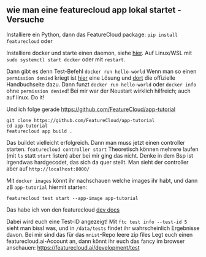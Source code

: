 
## wie man eine featurecloud app lokal startet - Versuche

Installiere ein Python, dann das FeatureCloud package:
`pip install featurecloud`
oder


Installiere docker und starte einen daemon, siehe [hier](https://docs.docker.com/config/daemon/start/). Auf Linux/WSL mit
`sudo systemctl start docker`
oder mit `restart`.

Dann gibt es denn Test-Befehl
`docker run hello-world`
Wenn man so einen `permission denied` kriegt ist [hier](https://stackoverflow.com/questions/48957195/how-to-fix-docker-got-permission-denied-issue) eine Lösung und [dort](https://docs.docker.com/engine/install/linux-postinstall/#manage-docker-as-a-non-root-user) die offizielle Handbuchseite dazu.
Dann funzt `docker run hello-world` oder `docker info` ohne `permission denied`! Bei mir war der Neustart wirklich hilfreich; auch auf linux. Do it!

Und ich folge gerade https://github.com/FeatureCloud/app-tutorial
```
git clone https://github.com/FeatureCloud/app-tutorial
cd app-tutorial
featurecloud app build .
```
Das buildet vielleicht erfolgreich. Dann man muss jetzt einen controller starten.
`featurecloud controller start`
Theoretisch können mehrere laufen (mit `ls` statt `start` listen) aber bei mir ging das nicht. Denke in dem Bsp ist irgendwas hardgecodet, das sich da quer stellt. Man sieht der controller aber auf `http://localhost:8000/`

Mit `docker images` könnt ihr nachschauen welche images ihr habt, und dann zB `app-tutorial` hiermit starten:

`featurecloud test start --app-image app-tutorial`

Das habe ich von den featurecloud [dev docs](https://featurecloud.ai/assets/developer_documentation/getting_started.html)

Dabei wird euch eine Test-ID angezeigt! Mit `ftc test info --test-id 5` sieht man bissl was, und in `/data/tests` findet ihr wahrscheinlich Ergebnisse davon. Bei mir sind das für das `mnist`-Repo leere zip files
Legt euch einen featurecloud.ai-Account an, dann könnt ihr euch das fancy im browser anschauen: https://featurecloud.ai/development/test
